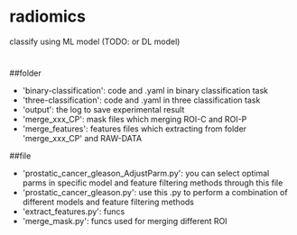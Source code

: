 # radiomics
classify using ML model (TODO: or DL model)

#

##folder
  - 'binary-classification': code and .yaml in binary classification task
  - 'three-classification': code and .yaml in three classification task
  - 'output': the log to save experimental result
  - 'merge_xxx_CP': mask files which merging ROI-C and ROI-P
  - 'merge_features': features files  which extracting from folder 'merge_xxx_CP' and RAW-DATA
  
##file
  - 'prostatic_cancer_gleason_AdjustParm.py': you can select optimal parms in specific model and feature filtering methods through this file
  - 'prostatic_cancer_gleason.py': use this .py to perform a combination of different models and feature filtering methods
  - 'extract_features.py': funcs
  - 'merge_mask.py': funcs used for merging different ROI
